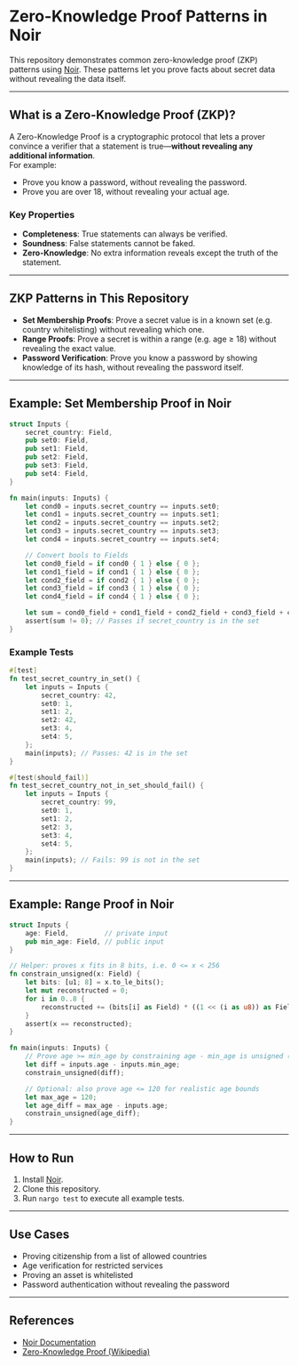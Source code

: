# Zero-Knowledge Proof Patterns in Noir

This repository demonstrates common zero-knowledge proof (ZKP) patterns using [Noir](https://noir-lang.org/). These patterns let you prove facts about secret data without revealing the data itself.

---

## What is a Zero-Knowledge Proof (ZKP)?

A Zero-Knowledge Proof is a cryptographic protocol that lets a prover convince a verifier that a statement is true—**without revealing any additional information**.  
For example:
- Prove you know a password, without revealing the password.
- Prove you are over 18, without revealing your actual age.

### Key Properties
- **Completeness**: True statements can always be verified.
- **Soundness**: False statements cannot be faked.
- **Zero-Knowledge**: No extra information reveals except the truth of the statement.

---

## ZKP Patterns in This Repository

- **Set Membership Proofs**: Prove a secret value is in a known set (e.g. country whitelisting) without revealing which one.
- **Range Proofs**: Prove a secret is within a range (e.g. age ≥ 18) without revealing the exact value.
- **Password Verification**: Prove you know a password by showing knowledge of its hash, without revealing the password itself.

---

## Example: Set Membership Proof in Noir

```rust
struct Inputs {
    secret_country: Field,
    pub set0: Field,
    pub set1: Field,
    pub set2: Field,
    pub set3: Field,
    pub set4: Field,
}

fn main(inputs: Inputs) {
    let cond0 = inputs.secret_country == inputs.set0;
    let cond1 = inputs.secret_country == inputs.set1;
    let cond2 = inputs.secret_country == inputs.set2;
    let cond3 = inputs.secret_country == inputs.set3;
    let cond4 = inputs.secret_country == inputs.set4;

    // Convert bools to Fields
    let cond0_field = if cond0 { 1 } else { 0 };
    let cond1_field = if cond1 { 1 } else { 0 };
    let cond2_field = if cond2 { 1 } else { 0 };
    let cond3_field = if cond3 { 1 } else { 0 };
    let cond4_field = if cond4 { 1 } else { 0 };

    let sum = cond0_field + cond1_field + cond2_field + cond3_field + cond4_field;
    assert(sum != 0); // Passes if secret_country is in the set
}
```

### Example Tests

```rust
#[test]
fn test_secret_country_in_set() {
    let inputs = Inputs {
        secret_country: 42,
        set0: 1,
        set1: 2,
        set2: 42,
        set3: 4,
        set4: 5,
    };
    main(inputs); // Passes: 42 is in the set
}

#[test(should_fail)]
fn test_secret_country_not_in_set_should_fail() {
    let inputs = Inputs {
        secret_country: 99,
        set0: 1,
        set1: 2,
        set2: 3,
        set3: 4,
        set4: 5,
    };
    main(inputs); // Fails: 99 is not in the set
}
```

---

## Example: Range Proof in Noir

```rust
struct Inputs {
    age: Field,         // private input
    pub min_age: Field, // public input
}

// Helper: proves x fits in 8 bits, i.e. 0 <= x < 256
fn constrain_unsigned(x: Field) {
    let bits: [u1; 8] = x.to_le_bits();
    let mut reconstructed = 0;
    for i in 0..8 {
        reconstructed += (bits[i] as Field) * ((1 << (i as u8)) as Field);
    }
    assert(x == reconstructed);
}

fn main(inputs: Inputs) {
    // Prove age >= min_age by constraining age - min_age is unsigned (0..255)
    let diff = inputs.age - inputs.min_age;
    constrain_unsigned(diff);

    // Optional: also prove age <= 120 for realistic age bounds
    let max_age = 120;
    let age_diff = max_age - inputs.age;
    constrain_unsigned(age_diff);
}
```

---

## How to Run

1. Install [Noir](https://noir-lang.org/docs/getting-started/installation).
2. Clone this repository.
3. Run `nargo test` to execute all example tests.

---

## Use Cases

- Proving citizenship from a list of allowed countries
- Age verification for restricted services
- Proving an asset is whitelisted
- Password authentication without revealing the password

---

## References

- [Noir Documentation](https://noir-lang.org/docs/)
- [Zero-Knowledge Proof (Wikipedia)](https://en.wikipedia.org/wiki/Zero-knowledge_proof)


